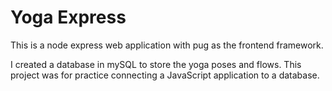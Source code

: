 # Yoga Express

This is a node express web application with pug as the frontend framework. 

I created a database in mySQL to store the yoga poses and flows. This project was for practice connecting a JavaScript application to a database.
